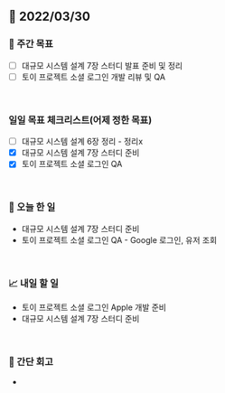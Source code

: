 ## 📅 2022/03/30


### 👏 주간 목표

- [ ] 대규모 시스템 설계 7장 스터디 발표 준비 및 정리
- [ ] 토이 프로젝트 소셜 로그인 개발 리뷰 및 QA

<br/>

### 일일 목표 체크리스트(어제 정한 목표)

- [ ] 대규모 시스템 설계 6장 정리 - 정리x
- [x] 대규모 시스템 설계 7장 스터디 준비
- [x] 토이 프로젝트 소셜 로그인 QA

<br/>

### 💯 오늘 한 일

- 대규모 시스템 설계 7장 스터디 준비
- 토이 프로젝트 소셜 로그인 QA - Google 로그인, 유저 조회

<br/>

### 📈 내일 할 일
 
- 토이 프로젝트 소셜 로그인 Apple 개발 준비
- 대규모 시스템 설계 7장 스터디 준비

<br/>

### 🤔 간단 회고

- 
 




 








